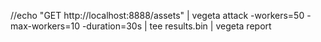 //echo "GET http://localhost:8888/assets" | vegeta attack -workers=50 -max-workers=10 -duration=30s | tee results.bin | vegeta report
